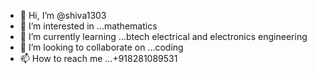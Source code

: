 - 👋 Hi, I’m @shiva1303
- 👀 I’m interested in ...mathematics
- 🌱 I’m currently learning ...btech electrical and electronics engineering
- 💞️ I’m looking to collaborate on ...coding
- 📫 How to reach me ...+918281089531

<!---
shiva1303/shiva1303 is a ✨ special ✨ repository because its `README.md` (this file) appears on your GitHub profile.
You can click the Preview link to take a look at your changes.
--->
